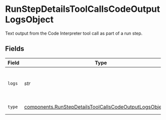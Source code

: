 # RunStepDetailsToolCallsCodeOutputLogsObject

Text output from the Code Interpreter tool call as part of a run step.


## Fields

| Field                                                                                                                                    | Type                                                                                                                                     | Required                                                                                                                                 | Description                                                                                                                              |
| ---------------------------------------------------------------------------------------------------------------------------------------- | ---------------------------------------------------------------------------------------------------------------------------------------- | ---------------------------------------------------------------------------------------------------------------------------------------- | ---------------------------------------------------------------------------------------------------------------------------------------- |
| `logs`                                                                                                                                   | *str*                                                                                                                                    | :heavy_check_mark:                                                                                                                       | The text output from the Code Interpreter tool call.                                                                                     |
| `type`                                                                                                                                   | [components.RunStepDetailsToolCallsCodeOutputLogsObjectType](../../models/components/runstepdetailstoolcallscodeoutputlogsobjecttype.md) | :heavy_check_mark:                                                                                                                       | Always `logs`.                                                                                                                           |